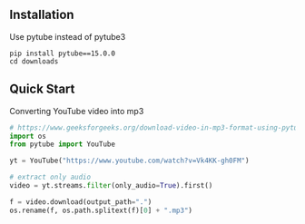 ## Installation
Use pytube instead of pytube3
```
pip install pytube==15.0.0
cd downloads
```

## Quick Start
Converting YouTube video into mp3
```py
# https://www.geeksforgeeks.org/download-video-in-mp3-format-using-pytube/
import os
from pytube import YouTube

yt = YouTube("https://www.youtube.com/watch?v=Vk4KK-gh0FM")

# extract only audio
video = yt.streams.filter(only_audio=True).first()

f = video.download(output_path=".")
os.rename(f, os.path.splitext(f)[0] + ".mp3")
```